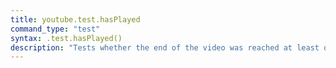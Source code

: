 ```yaml
---
title: youtube.test.hasPlayed
command_type: "test"
syntax: .test.hasPlayed()
description: "Tests whether the end of the video was reached at least once. Note that the video need not have *fully* played, if the position was manually set before reaching the end."
---
```


<!--more-->
